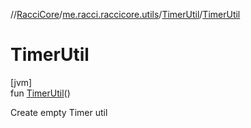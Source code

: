 //[RacciCore](../../../index.md)/[me.racci.raccicore.utils](../index.md)/[TimerUtil](index.md)/[TimerUtil](-timer-util.md)

# TimerUtil

[jvm]\
fun [TimerUtil](-timer-util.md)()

Create empty Timer util
